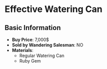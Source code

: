 # Effective Watering Can

## Basic Information

- **Buy Price**: 7,000$
- **Sold by Wandering Salesman**: NO
- **Materials**:
  - Regular Watering Can
  - Ruby Gem